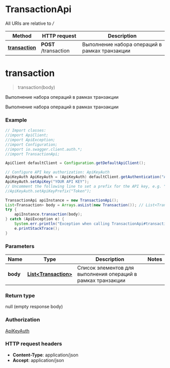 # TransactionApi

All URIs are relative to */*

Method | HTTP request | Description
------------- | ------------- | -------------
[**transaction**](TransactionApi.md#transaction) | **POST** /transaction | Выполнение набора операций в рамках транзакции

<a name="transaction"></a>
# **transaction**
> transaction(body)

Выполнение набора операций в рамках транзакции

Выполнение набора операций в рамках транзакции

### Example
```java
// Import classes:
//import ApiClient;
//import ApiException;
//import Configuration;
//import io.swagger.client.auth.*;
//import TransactionApi;

ApiClient defaultClient = Configuration.getDefaultApiClient();

// Configure API key authorization: ApiKeyAuth
ApiKeyAuth ApiKeyAuth = (ApiKeyAuth) defaultClient.getAuthentication("ApiKeyAuth");
ApiKeyAuth.setApiKey("YOUR API KEY");
// Uncomment the following line to set a prefix for the API key, e.g. "Token" (defaults to null)
//ApiKeyAuth.setApiKeyPrefix("Token");

TransactionApi apiInstance = new TransactionApi();
List<Transaction> body = Arrays.asList(new Transaction()); // List<Transaction> | Список элементов для выполнения операций в рамках транзакции
try {
    apiInstance.transaction(body);
} catch (ApiException e) {
    System.err.println("Exception when calling TransactionApi#transaction");
    e.printStackTrace();
}
```

### Parameters

Name | Type | Description  | Notes
------------- | ------------- | ------------- | -------------
 **body** | [**List&lt;Transaction&gt;**](Transaction.md)| Список элементов для выполнения операций в рамках транзакции |

### Return type

null (empty response body)

### Authorization

[ApiKeyAuth](../README.md#ApiKeyAuth)

### HTTP request headers

 - **Content-Type**: application/json
 - **Accept**: application/json

